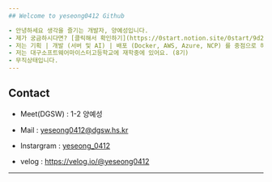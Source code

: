 ```yaml
---
## Welcome to yeseong0412 Github

- 안녕하세요 생각을 즐기는 개발자, 양예성입니다.
- 제가 궁금하시다면? [클릭해서 확인하기](https://0start.notion.site/0start/9d2edf8669074a388dc9f816cba57649)   
- 저는 기획 | 개발 (서버 및 AI) | 배포 (Docker, AWS, Azure, NCP) 를 중점으로 하고 있습니다.
- 저는 대구소프트웨어마이스터고등학교에 재학중에 있어요. (8기)
- 무직상태입니다. 
---
```

## Contact

- Meet(DGSW) : 1-2 양예성

- Mail : yeseong0412@dgsw.hs.kr

- Instargram : [yeseong_0412](https://www.instagram.com/yeseong_0412/)

- velog : https://velog.io/@yeseong0412

---
